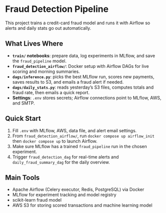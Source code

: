 # Fraud Detection Pipeline

This project trains a credit-card fraud model and runs it with Airflow so alerts and daily stats go out automatically.

## What Lives Where
- **`train/` notebooks**: prepare data, log experiments in MLflow, and save the `fraud_pipeline` model.
- **`fraud_detection_airflow/`**: Docker setup with Airflow DAGs for live scoring and morning summaries.
- **`dags/inference.py`**: picks the best MLflow run, scores new payments, saves results to S3, and emails a fraud alert if needed.
- **`dags/daily_stats.py`**: reads yesterday’s S3 files, computes totals and fraud rate, then emails a quick report.
- **Settings**: `.env` stores secrets; Airflow connections point to MLflow, AWS, and SMTP.

## Quick Start
1. Fill `.env` with MLflow, AWS, data file, and alert email settings.
2. From `fraud_detection_airflow/`, run `docker compose up airflow_init` then `docker compose up` to launch Airflow.
3. Make sure MLflow has a trained `fraud_pipeline` run in the chosen experiment.
4. Trigger `fraud_detection_dag` for real-time alerts and `daily_fraud_summary_dag` for the daily overview.

## Main Tools
- Apache Airflow (Celery executor, Redis, PostgreSQL) via Docker
- MLflow for experiment tracking and model registry
- scikit-learn fraud model
- AWS S3 for storing scored transactions and machine learning model

